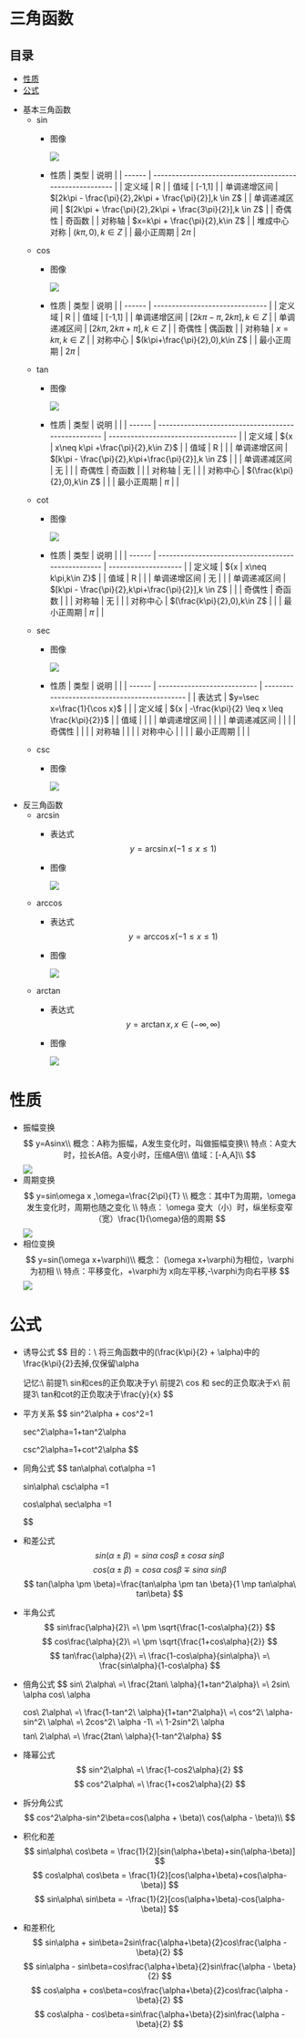 # 三角函数

## 目录

-   [性质](#性质)
-   [公式](#公式)

<!---->

-   基本三角函数
    -   sin
        -   图像

            ![](image/v2-7150158b208815178a07446081687c13_b_ZnFi2Vv6Jr.webp)
        -   性质
            | 类型     | 说明                                                       |
            | ------ | -------------------------------------------------------- |
            | 定义域    | R                                                        |
            | 值域     | \[-1,1]                                                  |
            | 单调递增区间 | $[2k\pi - \frac{\pi}{2},2k\pi + \frac{\pi}{2}],k \in Z$  |
            | 单调递减区间 | $[2k\pi + \frac{\pi}{2},2k\pi + \frac{3\pi}{2}],k \in Z$ |
            | 奇偶性    | 奇函数                                                      |
            | 对称轴    | $x=k\pi + \frac{\pi}{2},k\in Z$                          |
            | 堆成中心对称 | $(k\pi,0),k\in Z$                                        |
            | 最小正周期  | $2\pi$                                                   |
    -   cos
        -   图像

            ![](image/v2-68ef5a0ec0361409a91269974f07b64a_b_WZWKJjUiXV.gif)
        -   性质
            | 类型     | 说明                              |
            | ------ | ------------------------------- |
            | 定义域    | R                               |
            | 值域     | \[-1,1]                         |
            | 单调递增区间 | $[2k\pi - \pi,2k\pi],k \in Z$   |
            | 单调递减区间 | $[2k\pi,2k\pi +\pi],k \in Z$    |
            | 奇偶性    | 偶函数                             |
            | 对称轴    | $x=k\pi,k\in Z$                 |
            | 对称中心   | $(k\pi+\frac{\pi}{2},0),k\in Z$ |
            | 最小正周期  | $2\pi$                          |
    -   tan
        -   图像

            ![](image/v2-cb740b05905e1f86d67cd4036f4786b2_b_PGdyLTOj81.webp)
        -   性质
            | 类型     | 说明                                                  |                                     |
            | ------ | --------------------------------------------------- | ----------------------------------- |
            | 定义域    | \${x                                                | x\neq k\pi +\frac{\pi}{2},k\in Z}\$ |
            | 值域     | R                                                   |                                     |
            | 单调递增区间 | $[k\pi - \frac{\pi}{2},k\pi+\frac{\pi}{2}],k \in Z$ |                                     |
            | 单调递减区间 | 无                                                   |                                     |
            | 奇偶性    | 奇函数                                                 |                                     |
            | 对称轴    | 无                                                   |                                     |
            | 对称中心   | $(\frac{k\pi}{2},0),k\in Z$                         |                                     |
            | 最小正周期  | $\pi$                                               |                                     |
    -   cot
        -   图像

            ![](image/v2-ca5370f0ae961a993431dc0e064824cb_b_ZNU79p8kQi.gif)
        -   性质
            | 类型     | 说明                                                  |                      |
            | ------ | --------------------------------------------------- | -------------------- |
            | 定义域    | \${x                                                | x\neq k\pi,k\in Z}\$ |
            | 值域     | R                                                   |                      |
            | 单调递增区间 | 无                                                   |                      |
            | 单调递减区间 | $[k\pi - \frac{\pi}{2},k\pi+\frac{\pi}{2}],k \in Z$ |                      |
            | 奇偶性    | 奇函数                                                 |                      |
            | 对称轴    | 无                                                   |                      |
            | 对称中心   | $(\frac{k\pi}{2},0),k\in Z$                         |                      |
            | 最小正周期  | $\pi$                                               |                      |
    -   sec
        -   图像

            ![](<image/截屏2023-06-27 14.40.42_fZtCCJwHso.png>)
        -   性质
            | 类型     | 说明                          |                                               |
            | ------ | --------------------------- | --------------------------------------------- |
            | 表达式    | $y=\sec x=\frac{1}{\cos x}$ |                                               |
            | 定义域    | \${x                        | -\frac{k\pi}{2} \leq x \leq \frac{k\pi}{2}}\$ |
            | 值域     |                             |                                               |
            | 单调递增区间 |                             |                                               |
            | 单调递减区间 |                             |                                               |
            | 奇偶性    |                             |                                               |
            | 对称轴    |                             |                                               |
            | 对称中心   |                             |                                               |
            | 最小正周期  |                             |                                               |
    -   csc
        -   图像

            ![](<image/截屏2023-06-27 14.40.47_gks829bWP0.png>)
-   反三角函数
    -   arcsin
        -   表达式
            $$
            y=\arcsin x (-1\leq x\leq 1)
            $$
        -   图像

            ![](<image/截屏2023-06-27 14.42.07_BlHYsbt9sS.png>)
    -   arccos
        -   表达式
            $$
            y=\arccos x (-1\leq x\leq 1)
            $$
        -   图像

            ![](<image/截屏2023-06-27 14.42.09_KZ4Z3vOrTQ.png>)
    -   arctan
        -   表达式
            $$
            y=\arctan x,x \in(-\infty,\infty)
            $$
        -   图像

            ![](image/6623adf2ac6992fde0ad323ca523e454_1qxOUnP4HQ.jpg)

# 性质

-   振幅变换
    $$
    y=Asinx\\
    概念：A称为振幅，A发生变化时，叫做振幅变换\\
    特点：A变大时，拉长A倍。A变小时，压缩A倍\\
    值域：[-A,A]\\ 
    $$
    ![](image/v2-1e0ade8a5ce2ea86ae72a345d48345f3_720w_ZEiGjiCgF.png)
-   周期变换
    $$
    y=sin\omega x ,\omega=\frac{2\pi}{T} \\
    概念：其中T为周期，\omega发生变化时，周期也随之变化 \\
    特点： \omega 变大（小）时，纵坐标变窄（宽）\frac{1}{\omega}倍的周期
    $$
    ![](image/v2-0e3d124f99e82c140f19578a753be50f_720w_mW9Un8ldP.png)
-   相位变换
    $$
    y=sin(\omega x+\varphi)\\
    概念： (\omega x+\varphi)为相位，\varphi为初相 \\
    特点：平移变化，+\varphi为 x向左平移,-\varphi为向右平移
    $$
    ![](image/v2-2dbd3371612450cdd9ff9401d47fe664_720w_WJ3QZEOqk.png)

# 公式

-   诱导公式
    $$
    目的：\\
    将三角函数中的(\frac{k\pi}{2} + \alpha)中的\frac{k\pi}{2}去掉,仅保留\alpha

    $$
    $$
    记忆:\\
    前提1\ sin和ces的正负取决于y\\
    前提2\ cos 和 sec的正负取决于x\\
    前提3\ tan和cot的正负取决于\frac{y}{x}
    $$
-   平方关系
    $$
    sin^2\alpha + cos^2=1

    $$
    $$
    sec^2\alpha=1+tan^2\alpha

    $$
    $$
    csc^2\alpha=1+cot^2\alpha
    $$
-   同角公式
    $$
    tan\alpha\ cot\alpha =1

    $$
    $$
    sin\alpha\ csc\alpha =1

    $$
    $$
    cos\alpha\ sec\alpha =1

    $$
-   和差公式
    $$
    sin(\alpha \pm \beta)=sin\alpha\ cos\beta \pm cos\alpha\ sin\beta
    $$
    $$
    cos(\alpha \pm \beta)=cos\alpha\ cos\beta \mp sin\alpha\ sin\beta
    $$
    $$
    tan(\alpha \pm \beta)=\frac{tan\alpha \pm tan \beta}{1 \mp tan\alpha\ tan\beta}
    $$
-   半角公式
    $$
    sin\frac{\alpha}{2}\ =\ \pm \sqrt{\frac{1-cos\alpha}{2}}
    $$
    $$
    cos\frac{\alpha}{2}\ =\ \pm \sqrt{\frac{1+cos\alpha}{2}}
    $$
    $$
    tan\frac{\alpha}{2}\ =\ \frac{1-cos\alpha}{sin\alpha}\ =\ \frac{sin\alpha}{1-cos\alpha}
    $$
-   倍角公式
    $$
    sin\ 2\alpha\ =\ \frac{2tan\ \alpha}{1+tan^2\alpha}\ =\ 2sin\ \alpha cos\ \alpha

    $$
    $$
    cos\ 2\alpha\ =\ \frac{1-tan^2\ \alpha}{1+tan^2\alpha}\ =\ cos^2\ \alpha-sin^2\ \alpha\ =\ 2cos^2\ \alpha -1\ =\ 1-2sin^2\ \alpha
    $$
    $$
    tan\ 2\alpha\ =\ \frac{2tan\ \alpha}{1-tan^2\alpha}
    $$
-   降幂公式
    $$
    sin^2\alpha\ =\ \frac{1-cos2\alpha}{2}
    $$
    $$
    cos^2\alpha\ =\ \frac{1+cos2\alpha}{2}
    $$
-   拆分角公式
    $$
    cos^2\alpha-sin^2\beta=cos(\alpha + \beta)\ cos(\alpha - \beta)\\
    $$
-   积化和差
    $$
    sin\alpha\ cos\beta = \frac{1}{2}[sin(\alpha+\beta)+sin(\alpha-\beta)]
    $$
    $$
    cos\alpha\ cos\beta = \frac{1}{2}[cos(\alpha+\beta)+cos(\alpha-\beta)]
    $$
    $$
    sin\alpha\ sin\beta = -\frac{1}{2}[cos(\alpha+\beta)-cos(\alpha-\beta)]
    $$
-   和差积化
    $$
    sin\alpha + sin\beta=2sin\frac{\alpha+\beta}{2}cos\frac{\alpha - \beta}{2}
    $$
    $$
    sin\alpha - sin\beta=cos\frac{\alpha+\beta}{2}sin\frac{\alpha - \beta}{2}
    $$
    $$
    cos\alpha + cos\beta=cos\frac{\alpha+\beta}{2}cos\frac{\alpha - \beta}{2}
    $$
    $$
    cos\alpha - cos\beta=sin\frac{\alpha+\beta}{2}sin\frac{\alpha - \beta}{2}
    $$
